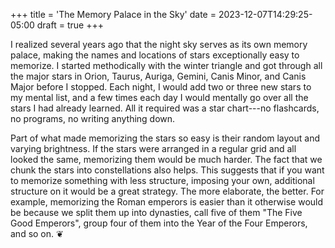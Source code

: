 +++
title = 'The Memory Palace in the Sky'
date = 2023-12-07T14:29:25-05:00
draft = true
+++

I realized several years ago that the night sky serves as its own memory palace, making the names and locations of stars exceptionally easy to memorize. I started methodically with the winter triangle and got through all the major stars in Orion, Taurus, Auriga, Gemini, Canis Minor, and Canis Major before I stopped. Each night, I would add two or three new stars to my mental list, and a few times each day I would mentally go over all the stars I had already learned. All it required was a star chart---no flashcards, no programs, no writing anything down.

Part of what made memorizing the stars so easy is their random layout and varying brightness. If the stars were arranged in a regular grid and all looked the same, memorizing them would be much harder. The fact that we chunk the stars into constellations also helps. This suggests that if you want to memorize something with less structure, imposing your own, additional structure on it would be a great strategy. The more elaborate, the better. For example, memorizing the Roman emperors is easier than it otherwise would be because we split them up into dynasties, call five of them "The Five Good Emperors", group four of them into the Year of the Four Emperors, and so on. &#x2766;
